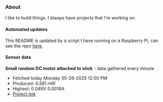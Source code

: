 ### About
I like to build things. I always have projects that I'm working on.

#### Automated updates
This README is updated by a script I have running on a Raspberry Pi, can see the repo [here](https://github.com/jdc-cunningham/raspi-git-repo-updater).

#### Sensor data


**Small random DC motor attached to stick** - data gathered every minute
- Fetched today Monday 05-26-2025 12:00 PM
- Produced: 4.581 mW
- Highest: 0.049V 0.0016A
- [Project link](https://github.com/jdc-cunningham/turbine-raspi)